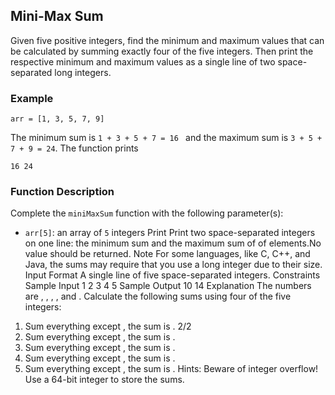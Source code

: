 ## Mini-Max Sum
Given five positive integers, find the minimum and maximum values that can be calculated by summing
exactly four of the five integers. Then print the respective minimum and maximum values as a single line
of two space-separated long integers.

### Example
`arr = [1, 3, 5, 7, 9]`

The minimum sum is `1 + 3 + 5 + 7 = 16 ` and the maximum sum is `3 + 5 + 7 + 9 = 24`. The function prints
```
16 24
```
### Function Description
Complete the `miniMaxSum` function with the following parameter(s):
-  `arr[5]`: an array of `5` integers
Print
Print two space-separated integers on one line: the minimum sum and the maximum sum of of
elements.No value should be returned.
Note For some languages, like C, C++, and Java, the sums may require that you use a long integer due
to their size.
Input Format
A single line of five space-separated integers.
Constraints
Sample Input
1 2 3 4 5
Sample Output
10 14
Explanation
The numbers are , , , , and . Calculate the following sums using four of the five integers:
1. Sum everything except , the sum is .
2/2
2. Sum everything except , the sum is .
3. Sum everything except , the sum is .
4. Sum everything except , the sum is .
5. Sum everything except , the sum is .
Hints: Beware of integer overflow! Use a 64-bit integer to store the sums.
